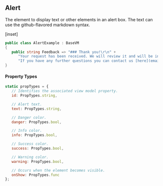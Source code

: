 ﻿## Alert

The element to display text or other elements in an alert box.  The text can use the github-flavored markdown syntax.

[inset]

```csharp
public class AlertExample : BaseVM
{
   public string Feedback => "### Thank you!\r\n" +
      "Your request has been received. We will review it and will be in touch shortly. " +
      "If you have any further questions you can contact us [here](email:support@bogus.io).";
}
```

#### Property Types

```jsx
static propTypes = {
   // Identifies the associated view model property.
   id: PropTypes.string,

   // Alert text.
   text: PropTypes.string,

   // Danger color.
   danger: PropTypes.bool,

   // Info color.
   info: PropTypes.bool,

   // Success color.
   success: PropTypes.bool,

   // Warning color.
   warning: PropTypes.bool,

   // Occurs when the element becomes visible.
   onShow: PropTypes.func
};
```